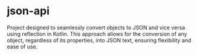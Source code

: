 # json-api
Project designed to seamlessly convert objects to JSON and vice versa using reflection in Kotlin. This approach allows for the conversion of any object, regardless of its properties, into JSON text, ensuring flexibility and ease of use.
